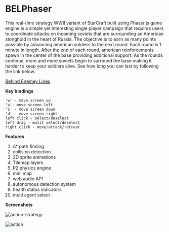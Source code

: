 # BELPhaser

This real-time strategy WWII variant of StarCraft built using Phaser.js game engine is a simple yet interesting single player
campaign that requires users to coordinate attacks on incoming soviets that are surrounding an American stonghold in the heart
of Russia. The objective is to earn as many points possible by advancing american soldiers to the next round. Each round is 1 minute
in length. After the end of each round, american reinforcements spawn in the center of the base providing additional support. 
As the rounds continue, more and more soviets begin to surround the base making it harder to keep your soldiers alive. See how long
you can last by following the link below. 

<a href="https://nhays89.github.io/BELPhaser/">Behind Enemey Lines</a>

**Key bindings**

```
'w' - move screen up
'a'- move screen left
's' - move screen down
'd' - move screen right
left click - select/deselect
left drag - mulit select/deselect
right click - move/attack/retreat
```


**Features**

1. A* path finding
2. collision detection
3. 2D sprite animations
4. Tilemap layers
5. P2 physics engine
6. mini map
7. web audio API
8. autonomous detection system
9. health status indicators
10. multi agent select

**Screenshots**

![action-strategy](https://github.com/nhays89/BELPhaser/blob/master/screenshots/action-strategy.png)

![action](https://github.com/nhays89/BELPhaser/blob/master/screenshots/action.png)




